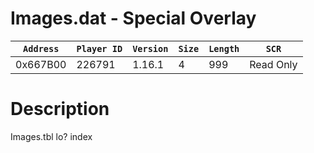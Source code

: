 # Images.dat - Special Overlay

| `Address` | `Player ID` | `Version` | `Size` | `Length` | `SCR` |
| ---------- | ----------- | --------- | ------ | -------- | ---- |
| 0x667B00 | 226791 | 1.16.1 | 4 | 999 | Read Only |

# Description

Images.tbl lo? index